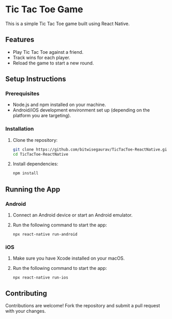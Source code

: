 # Tic Tac Toe Game

This is a simple Tic Tac Toe game built using React Native.

## Features

- Play Tic Tac Toe against a friend.
- Track wins for each player.
- Reload the game to start a new round.

## Setup Instructions

### Prerequisites

- Node.js and npm installed on your machine.
- Android/iOS development environment set up (depending on the platform you are targeting).

### Installation

1. Clone the repository:

   ```bash
   git clone https://github.com/bitwisegaurav/TicTacToe-ReactNative.git
   cd TicTacToe-ReactNative

2. Install dependencies:

   ```bash
   npm install
   ```
## Running the App

### Android

1. Connect an Android device or start an Android emulator.

2. Run the following command to start the app:

   ```
   npx react-native run-android
   ```
### iOS

1. Make sure you have Xcode installed on your macOS.

2. Run the following command to start the app:

   ```
   npx react-native run-ios
   ```

## Contributing

Contributions are welcome! Fork the repository and submit a pull request with your changes.